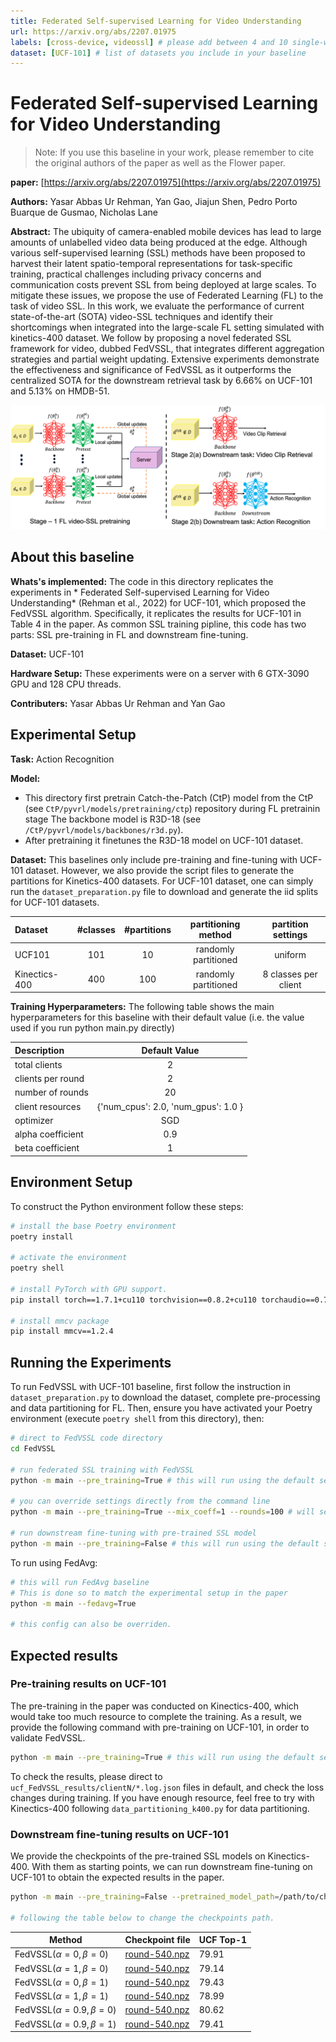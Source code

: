 ```yaml
---
title: Federated Self-supervised Learning for Video Understanding
url: https://arxiv.org/abs/2207.01975
labels: [cross-device, videossl] # please add between 4 and 10 single-word (maybe two-words) labels (e.g. "system heterogeneity", "image classification", "asynchronous", "weight sharing", "cross-silo")
dataset: [UCF-101] # list of datasets you include in your baseline
---
```


# Federated Self-supervised Learning for Video Understanding
> Note: If you use this baseline in your work, please remember to cite the original authors of the paper as well as the Flower paper.


**paper:** [https://arxiv.org/abs/2207.01975](https://arxiv.org/abs/2207.01975)


**Authors:** Yasar Abbas Ur Rehman, Yan Gao, Jiajun Shen, Pedro Porto Buarque de Gusmao, Nicholas Lane


**Abstract:** The ubiquity of camera-enabled mobile devices has lead to large amounts of unlabelled video data being produced at the edge. Although various self-supervised learning (SSL) methods have been proposed to harvest their latent spatio-temporal representations for task-specific training, practical challenges including privacy concerns and communication costs prevent SSL from being deployed at large scales. To mitigate these issues, we propose the use of Federated Learning (FL) to the task of video SSL. In this work, we evaluate the performance of current state-of-the-art (SOTA) video-SSL techniques and identify their shortcomings when integrated into the large-scale FL setting simulated with kinetics-400 dataset. We follow by proposing a novel federated SSL framework for video, dubbed FedVSSL, that integrates different aggregation strategies and partial weight updating. Extensive experiments demonstrate the effectiveness and significance of FedVSSL as it outperforms the centralized SOTA for the downstream retrieval task by 6.66% on UCF-101 and 5.13% on HMDB-51. 

![](docs/FVSSL.png)

## About this baseline

**Whats's implemented:** The code in this directory replicates the experiments in * Federated Self-supervised Learning for Video Understanding* (Rehman et al., 2022) for UCF-101, which proposed the FedVSSL algorithm. Specifically, it replicates the results for UCF-101 in Table 4 in the paper.
As common SSL training pipline, this code has two parts: SSL pre-training in FL and downstream fine-tuning.

**Dataset:** UCF-101

**Hardware Setup:** These experiments were on a server with 6 GTX-3090 GPU and 128 CPU threads. 

**Contributers:** Yasar Abbas Ur Rehman and Yan Gao

## Experimental Setup

**Task:** Action Recognition

**Model:** 
* This directory first pretrain Catch-the-Patch (CtP) model from the CtP (see `CtP/pyvrl/models/pretraining/ctp`) repository during FL pretrainin stage The backbone model is R3D-18 (see `/CtP/pyvrl/models/backbones/r3d.py`). 
* After pretraining it finetunes the R3D-18 model on UCF-101 dataset.

**Dataset:** This baselines only include pre-training and fine-tuning with UCF-101 dataset. However, we also provide the script files to generate the partitions for Kinetics-400 datasets. 
For UCF-101 dataset, one can simply run the `dataset_preparation.py` file to download and generate the iid splits for UCF-101 datasets.

| Dataset | #classes | #partitions | partitioning method |  partition settings  |
|:--------|:--------:|:-----------:| :---: |:--------------------:|
| UCF101  |   101    |     10      | randomly partitioned |       uniform        |
| Kinectics-400    |   400    |     100     | randomly partitioned | 8 classes per client |

**Training Hyperparameters:** The following table shows the main hyperparameters for this baseline with their default value (i.e. the value used if you run python main.py directly)

| Description        |            Default Value            |
|:-------------------|:-----------------------------------:|
| total clients      |                 2                  |
| clients per round  |                 2                  | 
| number of rounds	  |                 20                  | 
| client resources	  | {'num_cpus': 2.0, 'num_gpus': 1.0 } | 
| optimizer	  |                 SGD                  | 
| alpha coefficient	 |                 0.9                 | 
| beta coefficient	  |                  1                  | 

## Environment Setup
To construct the Python environment follow these steps:

```bash
# install the base Poetry environment
poetry install

# activate the environment
poetry shell

# install PyTorch with GPU support.
pip install torch==1.7.1+cu110 torchvision==0.8.2+cu110 torchaudio==0.7.2 -f https://download.pytorch.org/whl/torch_stable.html

# install mmcv package
pip install mmcv==1.2.4
```

## Running the Experiments
To run FedVSSL with UCF-101 baseline, first follow the instruction in `dataset_preparation.py` to download the dataset, complete pre-processing and data partitioning for FL.
Then, ensure you have activated your Poetry environment (execute `poetry shell` from this directory), then:

```bash
# direct to FedVSSL code directory
cd FedVSSL

# run federated SSL training with FedVSSL
python -m main --pre_training=True # this will run using the default settings.

# you can override settings directly from the command line
python -m main --pre_training=True --mix_coeff=1 --rounds=100 # will set hyper-parameter alpha to 1 and the number of rounds to 100

# run downstream fine-tuning with pre-trained SSL model
python -m main --pre_training=False # this will run using the default settings.
```

To run using FedAvg:
```bash
# this will run FedAvg baseline
# This is done so to match the experimental setup in the paper
python -m main --fedavg=True

# this config can also be overriden.
```

## Expected results

### Pre-training results on UCF-101
The pre-training in the paper was conducted on Kinectics-400, which would take too much resource to complete the training.
As a result, we provide the following command with pre-training on UCF-101, in order to validate FedVSSL.

```bash
python -m main --pre_training=True # this will run using the default settings.
```

To check the results, please direct to `ucf_FedVSSL_results/clientN/*.log.json` files in default, and check the loss changes during training.
If you have enough resource, feel free to try with Kinectics-400 following `data_partitioning_k400.py` for data partitioning.

### Downstream fine-tuning results on UCF-101

We provide the checkpoints of the pre-trained SSL models on Kinectics-400.
With them as starting points, we can run downstream fine-tuning on UCF-101 to obtain the expected results in the paper.

```bash
python -m main --pre_training=False --pretrained_model_path=/path/to/checkpoints

# following the table below to change the checkpoints path.
```

| Method  | Checkpoint file                                                                                     | UCF Top-1 |
|---------|-----------------------------------------------------------------------------------------------------|-----------|
|FedVSSL$(\alpha=0, \beta=0)$ | [round-540.npz](https://drive.google.com/file/d/15EEIQay5FRBMloEzt1SQ8l8VjZFzpVNt/view?usp=sharing) | 79.91     |
|FedVSSL$(\alpha=1, \beta=0)$ | [round-540.npz](https://drive.google.com/file/d/1OUj8kb0ahJSKAZEB-ES94pOG5-fB-28-/view?usp=sharing) | 79.14     |
|FedVSSL$(\alpha=0, \beta=1)$ | [round-540.npz](https://drive.google.com/file/d/1N62kXPcLQ_tM45yd2kBYjNOskdHclwLM/view?usp=sharing) | 79.43     |
|FedVSSL$(\alpha=1, \beta=1)$ | [round-540.npz](https://drive.google.com/file/d/1SKb5aXjpVAeWbzTKMFN9rjHW_LQsmUXj/view?usp=sharing) | 78.99     |
|FedVSSL$(\alpha=0.9, \beta=0)$| [round-540.npz](https://drive.google.com/file/d/1W1oCnLXX0UJhQ4MlmRw-r7z5DTCeO75b/view?usp=sharing) | 80.62     |
|FedVSSL$(\alpha=0.9, \beta=1)$| [round-540.npz](https://drive.google.com/file/d/1BK-bbyunxTWNqs-QyOYiohaNv-t3-hYe/view?usp=sharing) | 79.41     |





